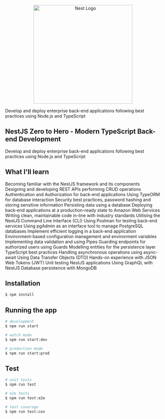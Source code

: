 <p align="center">
  <a href="http://nestjs.com/" target="blank"><img src="https://nestjs.com/img/logo_text.svg" width="320" alt="Nest Logo" /></a>
</p>

[circleci-image]: https://img.shields.io/circleci/build/github/nestjs/nest/master?token=abc123def456
[circleci-url]: https://circleci.com/gh/nestjs/nest

Develop and deploy enterprise back-end applications following best practices using Node.js and TypeScript

## NestJS Zero to Hero - Modern TypeScript Back-end Development

Develop and deploy enterprise back-end applications following best practices using Node.js and TypeScript

## What I'll learn

Becoming familiar with the NestJS framework and its components
Designing and developing REST APIs performing CRUD operations
Authentication and Authorization for back-end applications
Using TypeORM for database interaction
Security best practices, password hashing and storing sensitive information
Persisting data using a database
Deploying back-end applications at a production-ready state to Amazon Web Services
Writing clean, maintainable code in-line with industry standards
Utilising the NestJS Command Line Interface (CLI)
Using Postman for testing back-end services
Using pgAdmin as an interface tool to manage PostgreSQL databases
Implement efficient logging in a back-end application
Environment-based configuration management and environment variables
Implementing data validation and using Pipes
Guarding endpoints for authorized users using Guards
Modelling entities for the persistence layer
TypeScript best practices
Handling asynchronous operations using async-await
Using Data Transfer Objects (DTO)
Hands-on experience with JSON Web Tokens (JWT)
Unit testing NestJS applications
Using GraphQL with NestJS
Database persistence with MongoDB

## Installation

```bash
$ npm install
```

## Running the app

```bash
# development
$ npm run start

# watch mode
$ npm run start:dev

# production mode
$ npm run start:prod
```

## Test

```bash
# unit tests
$ npm run test

# e2e tests
$ npm run test:e2e

# test coverage
$ npm run test:cov
```


